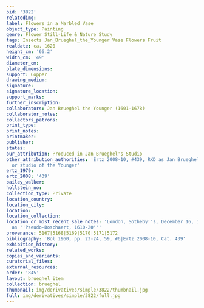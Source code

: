 ```yaml
---
pid: '3822'
relatedimg: 
label: Flowers in a Marbled Vase
object_type: Painting
genre: Flower Still-Life & Nature Study
tags: Insects Jan_Brueghel_the_Younger Vase Flowers Fruit
realdate: ca. 1620
height_cm: '66.2'
width_cm: '49'
diameter_cm: 
plate_dimensions: 
support: Copper
drawing_medium: 
signature: 
signature_location: 
support_marks: 
further_inscription: 
collaborators: Jan Brueghel the Younger (1601-1678)
collaborator_notes: 
collectors_patrons: 
print_type: 
print_notes: 
printmaker: 
publisher: 
states: 
our_attribution: Produced in Jan Brueghel's Studio
other_attribution_authorities: 'Ertz 2008-10, #439, RKD as Jan Brueghel the Younger
  or studio of the Younger'
ertz_1979: 
ertz_2008: '439'
bailey_walker: 
hollstein_no: 
collection_type: Private
location_country: 
location_city: 
location: 
location_collection: 
location_or_most_recent_sale_notes: 'London, Sotheby''s, December 16, 1999, inv. #17
  as ''Pseudo-Boschaert, 1610-20'''
provenance: 5167|5168|5169|5170|5171|5172
bibliography: 'Bol 1960, pp. 23-24, 59, #6|Ertz 2008-10, Cat. 439'
exhibition_history: 
related_works: 
copies_and_variants: 
curatorial_files: 
external_resources: 
order: '845'
layout: brueghel_item
collection: brueghel
thumbnail: img/derivatives/simple/3822/thumbnail.jpg
full: img/derivatives/simple/3822/full.jpg
---
```

